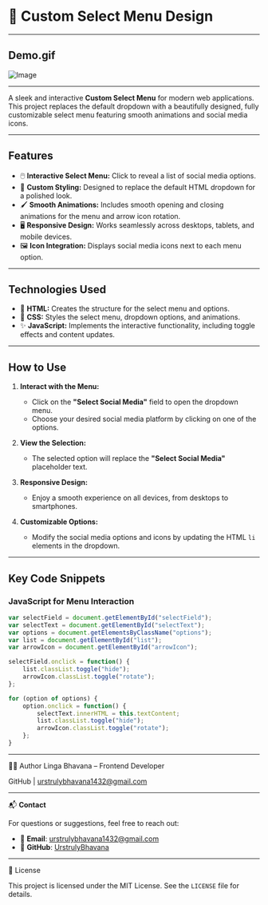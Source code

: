# 🎨 Custom Select Menu Design
---

## Demo.gif

![Image](https://github.com/user-attachments/assets/d8714591-c401-45e1-9de0-e909a920047c)

---

A sleek and interactive **Custom Select Menu** for modern web applications. This project replaces the default dropdown with a beautifully designed, fully customizable select menu featuring smooth animations and social media icons.

---

## Features
- 🖱️ **Interactive Select Menu:** Click to reveal a list of social media options.
- 🎨 **Custom Styling:** Designed to replace the default HTML dropdown for a polished look.
- 🖌️ **Smooth Animations:** Includes smooth opening and closing animations for the menu and arrow icon rotation.
- 🖥️ **Responsive Design:** Works seamlessly across desktops, tablets, and mobile devices.
- 🖼️ **Icon Integration:** Displays social media icons next to each menu option.

---

## Technologies Used
- 🎨 **HTML:** Creates the structure for the select menu and options.
- 🎨 **CSS:** Styles the select menu, dropdown options, and animations.
- ✨ **JavaScript:** Implements the interactive functionality, including toggle effects and content updates.

---

## How to Use

1. **Interact with the Menu:**
   - Click on the **"Select Social Media"** field to open the dropdown menu.
   - Choose your desired social media platform by clicking on one of the options.

2. **View the Selection:**
   - The selected option will replace the **"Select Social Media"** placeholder text.

3. **Responsive Design:**
   - Enjoy a smooth experience on all devices, from desktops to smartphones.

4. **Customizable Options:**
   - Modify the social media options and icons by updating the HTML `li` elements in the dropdown.

---

## Key Code Snippets

### JavaScript for Menu Interaction
```javascript
var selectField = document.getElementById("selectField");
var selectText = document.getElementById("selectText");
var options = document.getElementsByClassName("options");
var list = document.getElementById("list");
var arrowIcon = document.getElementById("arrowIcon");

selectField.onclick = function() {
    list.classList.toggle("hide");
    arrowIcon.classList.toggle("rotate");
};

for (option of options) {
    option.onclick = function() {
        selectText.innerHTML = this.textContent;
        list.classList.toggle("hide");
        arrowIcon.classList.toggle("rotate");
    };
}
```

---

🙋‍♀️ Author
Linga Bhavana – Frontend Developer

GitHub | urstrulybhavana1432@gmail.com

---


📬 **Contact**

For questions or suggestions, feel free to reach out:

- 📧 **Email**: [urstrulybhavana1432@gmail.com](mailto:urstrulybhavana1432@gmail.com)  
- 🐙 **GitHub**: [UrstrulyBhavana](https://github.com/UrstrulyBhavana)


---

📜 License

This project is licensed under the MIT License. See the `LICENSE` file for details.
